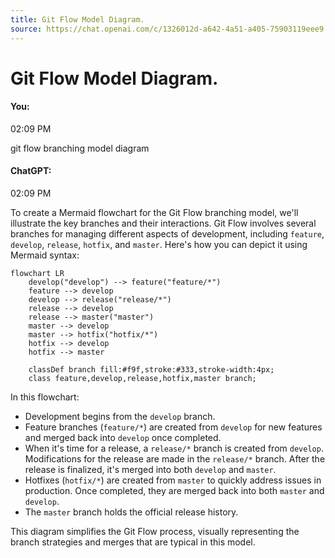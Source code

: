 ```yaml
---
title: Git Flow Model Diagram.
source: https://chat.openai.com/c/1326012d-a642-4a51-a405-75903119eee9
---
```


# Git Flow Model Diagram.

#### You:
<time datetime="2024-03-15T18:09:00.046Z" title="3/15/2024, 2:09:00 PM">02:09 PM</time>

git flow branching model diagram

#### ChatGPT:
<time datetime="2024-03-15T18:09:21.291Z" title="3/15/2024, 2:09:21 PM">02:09 PM</time>

To create a Mermaid flowchart for the Git Flow branching model, we'll illustrate the key branches and their interactions. Git Flow involves several branches for managing different aspects of development, including `feature`, `develop`, `release`, `hotfix`, and `master`. Here's how you can depict it using Mermaid syntax:

```mermaid
flowchart LR
    develop("develop") --> feature("feature/*")
    feature --> develop
    develop --> release("release/*")
    release --> develop
    release --> master("master")
    master --> develop
    master --> hotfix("hotfix/*")
    hotfix --> develop
    hotfix --> master

    classDef branch fill:#f9f,stroke:#333,stroke-width:4px;
    class feature,develop,release,hotfix,master branch;
```

In this flowchart:

- Development begins from the `develop` branch.
- Feature branches (`feature/*`) are created from `develop` for new features and merged back into `develop` once completed.
- When it's time for a release, a `release/*` branch is created from `develop`. Modifications for the release are made in the `release/*` branch. After the release is finalized, it's merged into both `develop` and `master`.
- Hotfixes (`hotfix/*`) are created from `master` to quickly address issues in production. Once completed, they are merged back into both `master` and `develop`.
- The `master` branch holds the official release history.

This diagram simplifies the Git Flow process, visually representing the branch strategies and merges that are typical in this model.
